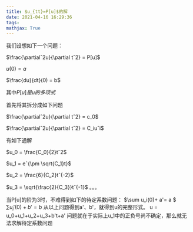 ```yaml
---
title: $u_{tt}=P[u]$的解
date: 2021-04-16 16:29:36
tags:
mathjax: True
---
```


我们设想如下一个问题：

$\frac{\partialˆ2u}{\partial tˆ2} = P[u]$

$u(0)=a$

$\frac{du}{dt}(0) = b$

其中$P[u]是u的多项式$

首先将其拆分成如下问题

$\frac{\partialˆ2u}{\partial tˆ2} = c_0$

$\frac{\partialˆ2u}{\partial tˆ2} = C_iuˆi$

有如下通解

$u_0 = \frac{C_0}{2}tˆ2$

$u_1 = eˆ{\pm \sqrt{C_1}t}$

$u_2 = \frac{6}{C_2}tˆ{-2}$

$u_3 = \sqrt{\frac{2}{C_3}}tˆ{-1}$
。。。

当P[u]的阶为3时，不难得到如下的待定系数问题：
$\sum u_i(0)+ a'= a $
$\sum u_i'(0)+b'= b$
从以上问题得到a'、b'，就得到u的完整形式。
u = u_0+u_1+u_2+u_3+b't+a'
问题就在于实际上u_1中的正负号尚不确定，那么就无法求解待定系数问题